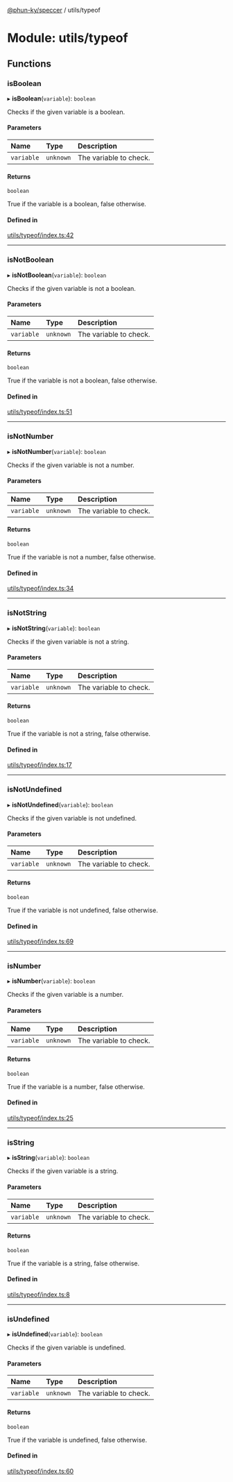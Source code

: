 [@phun-ky/speccer](../README.md) / utils/typeof

# Module: utils/typeof

## Functions

### isBoolean

▸ **isBoolean**(`variable`): `boolean`

Checks if the given variable is a boolean.

#### Parameters

| Name | Type | Description |
| :------ | :------ | :------ |
| `variable` | `unknown` | The variable to check. |

#### Returns

`boolean`

True if the variable is a boolean, false otherwise.

#### Defined in

[utils/typeof/index.ts:42](https://github.com/phun-ky/speccer/blob/main/src/utils/typeof/index.ts#L42)

___

### isNotBoolean

▸ **isNotBoolean**(`variable`): `boolean`

Checks if the given variable is not a boolean.

#### Parameters

| Name | Type | Description |
| :------ | :------ | :------ |
| `variable` | `unknown` | The variable to check. |

#### Returns

`boolean`

True if the variable is not a boolean, false otherwise.

#### Defined in

[utils/typeof/index.ts:51](https://github.com/phun-ky/speccer/blob/main/src/utils/typeof/index.ts#L51)

___

### isNotNumber

▸ **isNotNumber**(`variable`): `boolean`

Checks if the given variable is not a number.

#### Parameters

| Name | Type | Description |
| :------ | :------ | :------ |
| `variable` | `unknown` | The variable to check. |

#### Returns

`boolean`

True if the variable is not a number, false otherwise.

#### Defined in

[utils/typeof/index.ts:34](https://github.com/phun-ky/speccer/blob/main/src/utils/typeof/index.ts#L34)

___

### isNotString

▸ **isNotString**(`variable`): `boolean`

Checks if the given variable is not a string.

#### Parameters

| Name | Type | Description |
| :------ | :------ | :------ |
| `variable` | `unknown` | The variable to check. |

#### Returns

`boolean`

True if the variable is not a string, false otherwise.

#### Defined in

[utils/typeof/index.ts:17](https://github.com/phun-ky/speccer/blob/main/src/utils/typeof/index.ts#L17)

___

### isNotUndefined

▸ **isNotUndefined**(`variable`): `boolean`

Checks if the given variable is not undefined.

#### Parameters

| Name | Type | Description |
| :------ | :------ | :------ |
| `variable` | `unknown` | The variable to check. |

#### Returns

`boolean`

True if the variable is not undefined, false otherwise.

#### Defined in

[utils/typeof/index.ts:69](https://github.com/phun-ky/speccer/blob/main/src/utils/typeof/index.ts#L69)

___

### isNumber

▸ **isNumber**(`variable`): `boolean`

Checks if the given variable is a number.

#### Parameters

| Name | Type | Description |
| :------ | :------ | :------ |
| `variable` | `unknown` | The variable to check. |

#### Returns

`boolean`

True if the variable is a number, false otherwise.

#### Defined in

[utils/typeof/index.ts:25](https://github.com/phun-ky/speccer/blob/main/src/utils/typeof/index.ts#L25)

___

### isString

▸ **isString**(`variable`): `boolean`

Checks if the given variable is a string.

#### Parameters

| Name | Type | Description |
| :------ | :------ | :------ |
| `variable` | `unknown` | The variable to check. |

#### Returns

`boolean`

True if the variable is a string, false otherwise.

#### Defined in

[utils/typeof/index.ts:8](https://github.com/phun-ky/speccer/blob/main/src/utils/typeof/index.ts#L8)

___

### isUndefined

▸ **isUndefined**(`variable`): `boolean`

Checks if the given variable is undefined.

#### Parameters

| Name | Type | Description |
| :------ | :------ | :------ |
| `variable` | `unknown` | The variable to check. |

#### Returns

`boolean`

True if the variable is undefined, false otherwise.

#### Defined in

[utils/typeof/index.ts:60](https://github.com/phun-ky/speccer/blob/main/src/utils/typeof/index.ts#L60)
